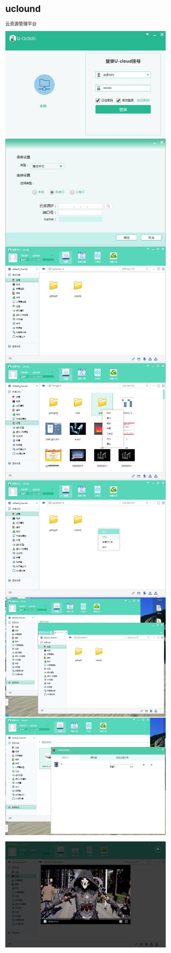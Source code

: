 # uclound
<p>云资源管理平台</p>

<img src='https://raw.githubusercontent.com/zky847798418/uclound/master/uclound/uclound-login.jpg'>

<img src='https://github.com/zky847798418/uclound/blob/master/uclound/uclound-login2.jpg?raw=true'>

<img src='https://raw.githubusercontent.com/zky847798418/uclound/master/uclound/uclound-main.jpg'>


<img src='https://raw.githubusercontent.com/zky847798418/uclound/master/uclound/uclound-main2.jpg'>



<img src='https://raw.githubusercontent.com/zky847798418/uclound/master/uclound/uclound-main4.jpg'>



<img src='https://github.com/zky847798418/uclound/blob/master/uclound/uclound-main5.jpg?raw=true'>



<img src='https://github.com/zky847798418/uclound/blob/master/uclound/uclound-main6.jpg?raw=true'>

<img src=''>


<img src='https://github.com/zky847798418/uclound/blob/master/uclound/uclound-play2.jpg?raw=true'>
